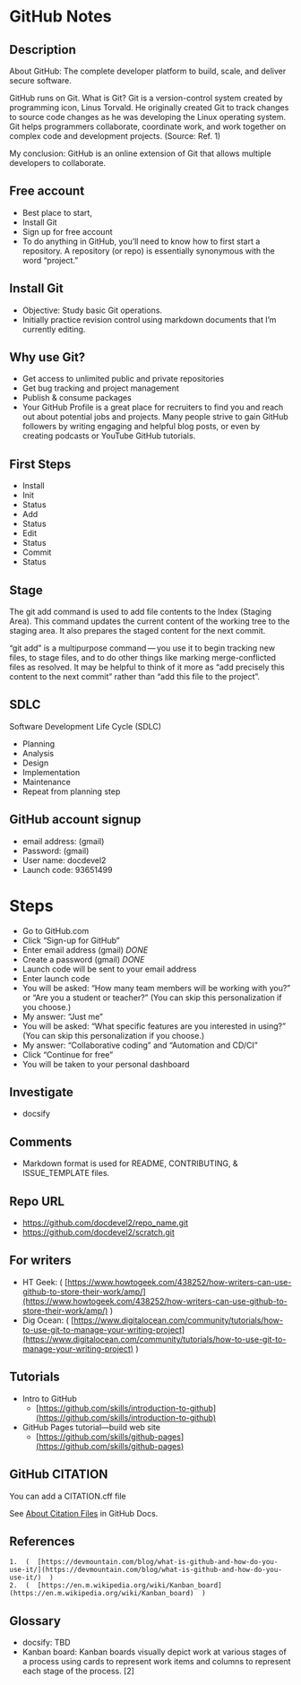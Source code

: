 # GitHub Notes
## Description 
About GitHub: The complete developer platform to build, scale, and deliver secure software.

GitHub runs on Git. What is Git? Git is a version-control system created by programming icon, Linus Torvald. He originally created Git to track changes to source code changes as he was developing the Linux operating system. Git helps programmers collaborate, coordinate work, and work together on complex code and development projects.
(Source: Ref. 1)

My conclusion: GitHub is an online extension of Git that allows multiple developers to collaborate.

## Free account 
* Best place to start, 
* Install Git
* Sign up for free account 
* To do anything in GitHub, youʼll need to know how to first start a repository. A repository (or repo) is essentially synonymous with the word “project.”

## Install Git
* Objective: Study basic Git operations.
* Initially practice revision control using markdown documents that I’m currently editing.

## Why use Git?
* Get access to unlimited public and private repositories
* Get bug tracking and project management
* Publish & consume packages
* Your GitHub Profile is a great place for recruiters to find you and reach out about potential jobs and projects. Many people strive to gain GitHub followers by writing engaging and helpful blog posts, or even by creating podcasts or YouTube GitHub tutorials.

## First Steps 
* Install 
* Init
* Status
* Add
* Status 
* Edit 
* Status 
* Commit 
* Status 

## Stage
The git add command is used to add file contents to the Index (Staging Area). This command updates the current content of the working tree to the staging area. It also prepares the staged content for the next commit. 

“git add” is a multipurpose command — you use it to begin tracking new files, to stage files, and to do other things like marking merge-conflicted files as resolved. It may be helpful to think of it more as “add precisely this content to the next commit” rather than “add this file to the project”.

## SDLC
Software Development Life Cycle (SDLC)

* Planning 
* Analysis 
* Design 
* Implementation 
* Maintenance 
* Repeat from planning step 

## GitHub account signup
* email address: (gmail)
* Password: (gmail)
* User name: docdevel2
* Launch code: 93651499

# Steps
* Go to GitHub.com
* Click “Sign-up for GitHub”
* Enter email address (gmail) *DONE*
* Create a password (gmail) *DONE*
* Launch code will be sent to your email address 
* Enter launch code
* You will be asked: “How many team members will be working with you?” or “Are you a student or teacher?” (You can skip this personalization if you choose.)
* My answer: “Just me”
* You will be asked: “What specific features are you interested in using?” (You can skip this personalization if you choose.)
* My answer: “Collaborative coding” and “Automation and CD/CI”
* Click “Continue for free”
* You will be taken to your personal dashboard 

## Investigate 
* docsify

## Comments
* Markdown format is used for README, CONTRIBUTING, & ISSUE_TEMPLATE files.

## Repo  URL
* https://github.com/docdevel2/repo_name.git
* https://github.com/docdevel2/scratch.git

## For writers
* HT Geek: ( [https://www.howtogeek.com/438252/how-writers-can-use-github-to-store-their-work/amp/](https://www.howtogeek.com/438252/how-writers-can-use-github-to-store-their-work/amp/) )
* Dig Ocean: ( [https://www.digitalocean.com/community/tutorials/how-to-use-git-to-manage-your-writing-project](https://www.digitalocean.com/community/tutorials/how-to-use-git-to-manage-your-writing-project) )

## Tutorials
* Intro to GitHub 
	* [https://github.com/skills/introduction-to-github](https://github.com/skills/introduction-to-github)
* GitHub Pages tutorial—build web site 
	* [https://github.com/skills/github-pages](https://github.com/skills/github-pages)

## GitHub CITATION

You can add a CITATION.cff file  

See [About Citation Files](https://docs.github.com/en/repositories/managing-your-repositorys-settings-and-features/customizing-your-repository/about-citation-files) in GitHub Docs.

## References 
	1.	(  [https://devmountain.com/blog/what-is-github-and-how-do-you-use-it/](https://devmountain.com/blog/what-is-github-and-how-do-you-use-it/)  ) 
	2.	(  [https://en.m.wikipedia.org/wiki/Kanban_board](https://en.m.wikipedia.org/wiki/Kanban_board)  )

## Glossary 
* docsify: TBD
* Kanban board: Kanban boards visually depict work at various stages of a process using cards to represent work items and columns to represent each stage of the process. [2]


###

